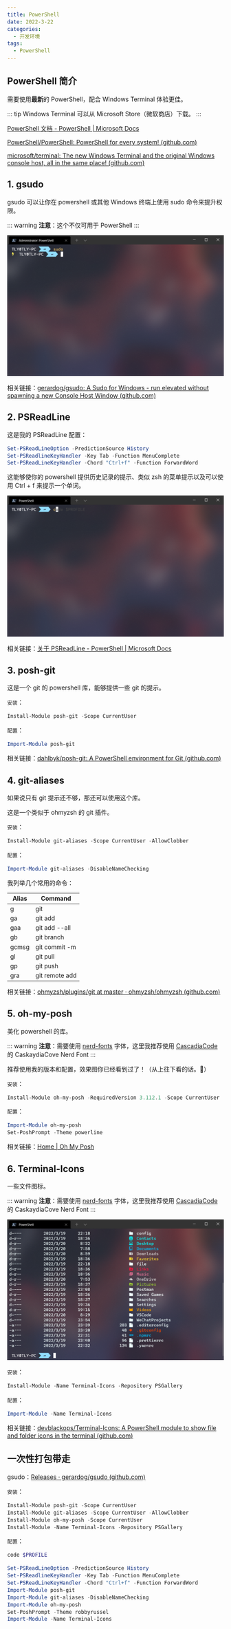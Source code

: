 ```yaml
---
title: PowerShell
date: 2022-3-22
categories:
  - 开发环境
tags:
  - PowerShell
---
```


## PowerShell 简介

需要使用**最新**的 PowerShell，配合 Windows Terminal 体验更佳。

::: tip
Windows Terminal 可以从 Microsoft Store（微软商店）下载。
:::

[PowerShell 文档 - PowerShell | Microsoft Docs](https://docs.microsoft.com/zh-cn/powershell/)

[PowerShell/PowerShell: PowerShell for every system! (github.com)](https://github.com/PowerShell/PowerShell)

[microsoft/terminal: The new Windows Terminal and the original Windows console host, all in the same place! (github.com)](https://github.com/microsoft/terminal)

## 1. gsudo

gsudo 可以让你在 powershell 或其他 Windows 终端上使用 sudo 命令来提升权限。

::: warning
**注意**：这个不仅可用于 PowerShell
:::

![image-20220320105333304](../../img/image-20220320105333304.png)

相关链接：[gerardog/gsudo: A Sudo for Windows - run elevated without spawning a new Console Host Window (github.com)](https://github.com/gerardog/gsudo)

## 2. PSReadLine

这是我的 PSReadLine 配置：

```powershell
Set-PSReadLineOption -PredictionSource History
Set-PSReadlineKeyHandler -Key Tab -Function MenuComplete
Set-PSReadLineKeyHandler -Chord "Ctrl+f" -Function ForwardWord
```

这能够使你的 powershell 提供历史记录的提示、类似 zsh 的菜单提示以及可以使用 Ctrl + f 来提示一个单词。

![image-20220320105802477](../../img/image-20220320105802477.png)

相关链接：[关于 PSReadLine - PowerShell | Microsoft Docs](https://docs.microsoft.com/zh-cn/powershell/module/psreadline/about/about_psreadline?view=powershell-7.2)

## 3. posh-git

这是一个 git 的 powershell 库，能够提供一些 git 的提示。

`安装`：

```powershell
Install-Module posh-git -Scope CurrentUser
```

`配置`：

```powershell
Import-Module posh-git
```

相关链接：[dahlbyk/posh-git: A PowerShell environment for Git (github.com)](https://github.com/dahlbyk/posh-git/)

## 4. git-aliases

如果说只有 git 提示还不够，那还可以使用这个库。

这是一个类似于 ohmyzsh 的 git 插件。

`安装`：

```powershell
Install-Module git-aliases -Scope CurrentUser -AllowClobber
```

`配置`：

```powershell
Import-Module git-aliases -DisableNameChecking
```

我列举几个常用的命令：

| Alias | Command        |
| ----- | -------------- |
| g     | git            |
| ga    | git add        |
| gaa   | git add --all  |
| gb    | git branch     |
| gcmsg | git commit -m  |
| gl    | git pull       |
| gp    | git push       |
| gra   | git remote add |

相关链接：[ohmyzsh/plugins/git at master · ohmyzsh/ohmyzsh (github.com)](https://github.com/ohmyzsh/ohmyzsh/tree/master/plugins/git)

## 5. oh-my-posh

美化 powershell 的库。

::: warning
**注意**：需要使用 [nerd-fonts](https://github.com/ryanoasis/nerd-fonts) 字体，这里我推荐使用 [CascadiaCode](https://github.com/ryanoasis/nerd-fonts/releases/download/v2.1.0/CascadiaCode.zip) 的 CaskaydiaCove Nerd Font
:::

推荐使用我的版本和配置，效果图你已经看到过了！（从上往下看的话。🐶）

`安装`：

```powershell
Install-Module oh-my-posh -RequiredVersion 3.112.1 -Scope CurrentUser
```

`配置`：

```powershell
Import-Module oh-my-posh
Set-PoshPrompt -Theme powerline
```

相关链接：[Home | Oh My Posh](https://ohmyposh.dev/)

## 6. Terminal-Icons

一些文件图标。

::: warning
**注意**：需要使用 [nerd-fonts](https://github.com/ryanoasis/nerd-fonts) 字体，这里我推荐使用 [CascadiaCode](https://github.com/ryanoasis/nerd-fonts/releases/download/v2.1.0/CascadiaCode.zip) 的 CaskaydiaCove Nerd Font
:::

![image-20220320112923710](../../img/image-20220320112923710.png)

`安装`：

```powershell
Install-Module -Name Terminal-Icons -Repository PSGallery
```

`配置`：

```powershell
Import-Module -Name Terminal-Icons
```

相关链接：[devblackops/Terminal-Icons: A PowerShell module to show file and folder icons in the terminal (github.com)](https://github.com/devblackops/Terminal-Icons)

## 一次性打包带走

gsudo：[Releases · gerardog/gsudo (github.com)](https://github.com/gerardog/gsudo/releases)

`安装`：

```powershell
Install-Module posh-git -Scope CurrentUser
Install-Module git-aliases -Scope CurrentUser -AllowClobber
Install-Module oh-my-posh -Scope CurrentUser
Install-Module -Name Terminal-Icons -Repository PSGallery
```

`配置`：

```powershell
code $PROFILE
```

```powershell
Set-PSReadLineOption -PredictionSource History
Set-PSReadlineKeyHandler -Key Tab -Function MenuComplete
Set-PSReadLineKeyHandler -Chord "Ctrl+f" -Function ForwardWord
Import-Module posh-git
Import-Module git-aliases -DisableNameChecking
Import-Module oh-my-posh
Set-PoshPrompt -Theme robbyrussel
Import-Module -Name Terminal-Icons
```
